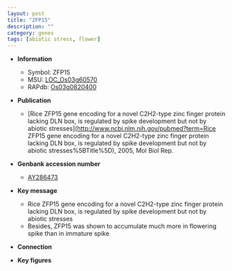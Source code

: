 ```yaml
---
layout: post
title: "ZFP15"
description: ""
category: genes
tags: [abiotic stress, flower]
---
```


* **Information**  
    + Symbol: ZFP15  
    + MSU: [LOC_Os03g60570](http://rice.plantbiology.msu.edu/cgi-bin/ORF_infopage.cgi?orf=LOC_Os03g60570)  
    + RAPdb: [Os03g0820400](http://rapdb.dna.affrc.go.jp/viewer/gbrowse_details/irgsp1?name=Os03g0820400)  

* **Publication**  
    + [Rice ZFP15 gene encoding for a novel C2H2-type zinc finger protein lacking DLN box, is regulated by spike development but not by abiotic stresses](http://www.ncbi.nlm.nih.gov/pubmed?term=Rice ZFP15 gene encoding for a novel C2H2-type zinc finger protein lacking DLN box, is regulated by spike development but not by abiotic stresses%5BTitle%5D), 2005, Mol Biol Rep.

* **Genbank accession number**  
    + [AY286473](http://www.ncbi.nlm.nih.gov/nuccore/AY286473)

* **Key message**  
    + Rice ZFP15 gene encoding for a novel C2H2-type zinc finger protein lacking DLN box, is regulated by spike development but not by abiotic stresses
    + Besides, ZFP15 was shown to accumulate much more in flowering spike than in immature spike

* **Connection**  

* **Key figures**  


